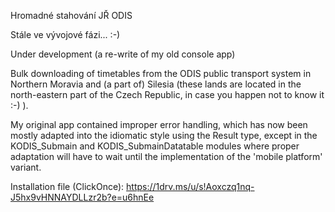 Hromadné stahování JŘ ODIS 

Stále ve vývojové fázi... :-)

Under development (a re-write of my old console app)

Bulk downloading of timetables from the ODIS public transport system in Northern Moravia and (a part of) Silesia (these lands are located in the north-eastern part of the Czech Republic, in case you happen not to know it :-) ).

My original app contained improper error handling, which has now been mostly adapted into the idiomatic style using the Result type, except in the KODIS_Submain and KODIS_SubmainDatatable modules where proper adaptation will have to wait until the implementation of the 'mobile platform' variant.

Installation file (ClickOnce): https://1drv.ms/u/s!Aoxczq1nq-J5hx9vHNNAYDLLzr2b?e=u6hnEe






